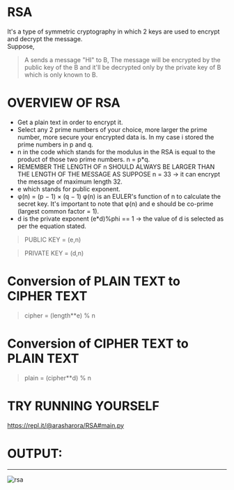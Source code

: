 # RSA
It's a type of symmetric cryptography in which 2 keys are used to encrypt and decrypt the message. <br />
Suppose, <br />
> A sends a message "HI" to B,
The message will be encrypted by the public key of the B and it'll be decrypted only by the private key of B which is only known to B. 

# OVERVIEW OF RSA

* Get a plain text in order to encrypt it.
* Select any 2 prime numbers of your choice, more larger the prime number, more secure your encrypted data is. In my case i stored the prime numbers in p and q.
* n in the code which stands for the modulus in the RSA is equal to the product of those two prime numbers. n = p*q.
* REMEMBER THE LENGTH OF n SHOULD ALWAYS BE LARGER THAN THE LENGTH OF THE MESSAGE AS SUPPOSE n = 33 -> it can encrypt the message of maximum length 32.
* e which stands for public exponent. 
* φ(n) = (p − 1) × (q − 1) 
  φ(n) is an EULER's function of n to calculate the secret key. It's important to note that φ(n) and e should be co-prime (largest common factor = 1).
* d is the private exponent 
  (e*d)%phi == 1 -> the value of d is selected as per the equation stated.
  
  
> PUBLIC KEY = (e,n) <br />

> PRIVATE KEY = (d,n)

# Conversion of PLAIN TEXT to CIPHER TEXT
> cipher = (length**e) % n


# Conversion of CIPHER TEXT to PLAIN TEXT
> plain = (cipher**d) % n <br />

# TRY RUNNING YOURSELF
https://repl.it/@arasharora/RSA#main.py


# OUTPUT:
<hr>

![rsa](https://user-images.githubusercontent.com/52750629/105712557-f69d1480-5f3f-11eb-9357-61431515a5b9.PNG)

